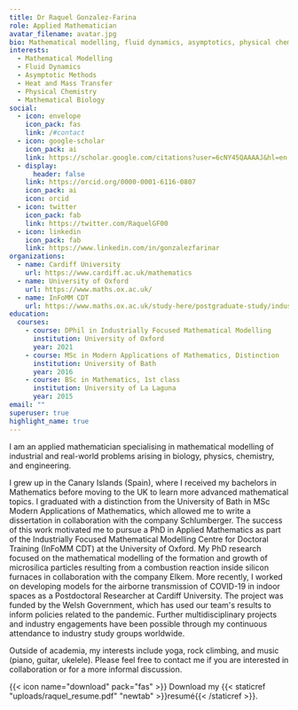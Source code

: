 ```yaml
---
title: Dr Raquel Gonzalez-Farina
role: Applied Mathematician
avatar_filename: avatar.jpg
bio: Mathematical modelling, fluid dynamics, asymptotics, physical chemistry, mathematical biology.
interests:
  - Mathematical Modelling
  - Fluid Dynamics
  - Asymptotic Methods
  - Heat and Mass Transfer
  - Physical Chemistry
  - Mathematical Biology
social:
  - icon: envelope
    icon_pack: fas
    link: /#contact
  - icon: google-scholar
    icon_pack: ai
    link: https://scholar.google.com/citations?user=6cNY45QAAAAJ&hl=en
  - display:
      header: false
    link: https://orcid.org/0000-0001-6116-0807
    icon_pack: ai
    icon: orcid
  - icon: twitter
    icon_pack: fab
    link: https://twitter.com/RaquelGF00
  - icon: linkedin
    icon_pack: fab
    link: https://www.linkedin.com/in/gonzalezfarinar
organizations:
  - name: Cardiff University
    url: https://www.cardiff.ac.uk/mathematics
  - name: University of Oxford
    url: https://www.maths.ox.ac.uk/
  - name: InFoMM CDT
    url: https://www.maths.ox.ac.uk/study-here/postgraduate-study/industrially-focused-mathematical-modelling-epsrc-cdt
education:
  courses:
    - course: DPhil in Industrially Focused Mathematical Modelling
      institution: University of Oxford
      year: 2021
    - course: MSc in Modern Applications of Mathematics, Distinction
      institution: University of Bath
      year: 2016
    - course: BSc in Mathematics, 1st class
      institution: University of La Laguna
      year: 2015
email: ""
superuser: true
highlight_name: true
---
```

I am an applied mathematician specialising in mathematical modelling of industrial and real-world problems arising in biology, physics, chemistry, and engineering. 

I grew up in the Canary Islands (Spain), where I received my bachelors in Mathematics before moving to the UK to learn more advanced mathematical topics. I graduated with a distinction from the University of Bath in MSc Modern Applications of Mathematics, which allowed me to write a dissertation in collaboration with the company Schlumberger. The success of this work motivated me to pursue a PhD in Applied Mathematics as part of the Industrially Focused Mathematical Modelling Centre for Doctoral Training (InFoMM CDT) at the University of Oxford. My PhD research focused on the mathematical modelling of the formation and growth of microsilica particles resulting from a combustion reaction inside silicon furnaces in collaboration with the company Elkem. More recently, I worked on developing models for the airborne transmission of COVID-19 in indoor spaces as a Postdoctoral Researcher at Cardiff University. The project was funded by the Welsh Government, which has used our team's results to inform policies related to the pandemic. Further multidisciplinary projects and industry engagements have been possible through my continuous attendance to industry study groups worldwide. 

Outside of academia, my interests include yoga, rock climbing, and music (piano, guitar, ukelele). Please feel free to contact me if you are interested in collaboration or for a more informal discussion. 

{{< icon name="download" pack="fas" >}} Download my {{< staticref "uploads/raquel_resume.pdf" "newtab" >}}resumé{{< /staticref >}}.
